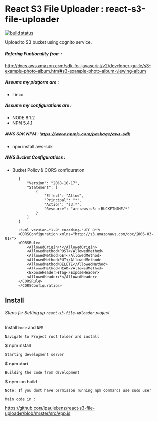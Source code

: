 # React S3 File Uploader : react-s3-file-uploader

[![build status](https://img.shields.io/travis/reactjs/react-redux/master.svg?style=flat-square)](https://travis-ci.org/jpaulebenz/react-s3-file-uploader)


Upload to S3 bucket using cognito service.

##### Refering Funtionality from :
http://docs.aws.amazon.com/sdk-for-javascript/v2/developer-guide/s3-example-photo-album.html#s3-example-photo-album-viewing-album

##### Assume my platform are :
* Linux

##### Assume my configurations are :
* NODE 8.1.2
* NPM 5.4.1

##### AWS SDK NPM : https://www.npmjs.com/package/aws-sdk
* npm install aws-sdk

##### AWS Bucket Configurations :

* Bucket Policy & CORS configuration
```
      {
          "Version": "2008-10-17",
          "Statement": [
              {
                  "Effect": "Allow",
                  "Principal": "*",
                  "Action": "s3:*",
                  "Resource": "arn:aws:s3:::BUCKETNAME/*"
              }
          ]
      }

      <?xml version="1.0" encoding="UTF-8"?>
      <CORSConfiguration xmlns="http://s3.amazonaws.com/doc/2006-03-01/">
      <CORSRule>
          <AllowedOrigin>*</AllowedOrigin>
          <AllowedMethod>POST</AllowedMethod>
          <AllowedMethod>GET</AllowedMethod>
          <AllowedMethod>PUT</AllowedMethod>
          <AllowedMethod>DELETE</AllowedMethod>
          <AllowedMethod>HEAD</AllowedMethod>
          <ExposeHeader>ETag</ExposeHeader>
          <AllowedHeader>*</AllowedHeader>
      </CORSRule>
      </CORSConfiguration>

```````````````````

## Install

###### Steps for Setting up `react-s3-file-uploader` project
Install ``Node`` and  ``NPM``
```
Navigate to Project root folder and install
```
$ npm install
```
Starting development server
```
$ npm start
```
Building the code from development
```
$ npm run build
```
Note: If you dont have permisson running npm commands use sudo user

Main code in : 
```
https://github.com/jpaulebenz/react-s3-file-uploader/blob/master/src/App.js



